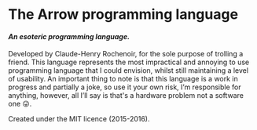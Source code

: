 # The Arrow programming language
#### _An esoteric programming language._

Developed by Claude-Henry Rochenoir, for the sole purpose of  trolling a friend. This language represents the most impractical and annoying to use programming language that I could envision, whilst still maintaining a level of usability. An important thing to note is that this language is a work in progress and partially a joke, so use it your own risk, I’m responsible for anything, however, all I’ll say is that's a hardware problem not a software one :stuck_out_tongue_winking_eye:.

Created under the MIT licence (2015-2016).

